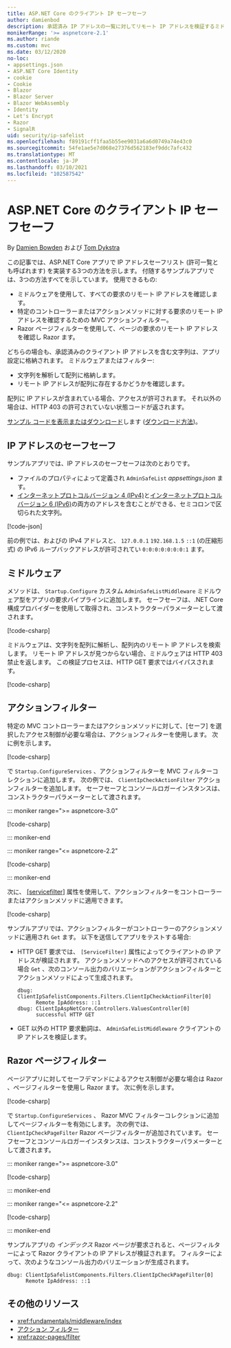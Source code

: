 ```yaml
---
title: ASP.NET Core のクライアント IP セーフセーフ
author: damienbod
description: 承認済み IP アドレスの一覧に対してリモート IP アドレスを検証するミドルウェアまたはアクションフィルターを作成する方法について説明します。
monikerRange: '>= aspnetcore-2.1'
ms.author: riande
ms.custom: mvc
ms.date: 03/12/2020
no-loc:
- appsettings.json
- ASP.NET Core Identity
- cookie
- Cookie
- Blazor
- Blazor Server
- Blazor WebAssembly
- Identity
- Let's Encrypt
- Razor
- SignalR
uid: security/ip-safelist
ms.openlocfilehash: f89191cff1faa5b55ee9031a6a6d0749a74e43c0
ms.sourcegitcommit: 54fe1ae5e7d068e27376d562183ef9ddc7afc432
ms.translationtype: MT
ms.contentlocale: ja-JP
ms.lasthandoff: 03/10/2021
ms.locfileid: "102587542"
---
```

# <a name="client-ip-safelist-for-aspnet-core"></a>ASP.NET Core のクライアント IP セーフセーフ

By [Damien Bowden](https://twitter.com/damien_bod) および [Tom Dykstra](https://github.com/tdykstra)
 
この記事では、ASP.NET Core アプリで IP アドレスセーフリスト (許可一覧とも呼ばれます) を実装する3つの方法を示します。 付随するサンプルアプリでは、3つの方法すべてを示しています。 使用できるもの:

* ミドルウェアを使用して、すべての要求のリモート IP アドレスを確認します。
* 特定のコントローラーまたはアクションメソッドに対する要求のリモート IP アドレスを確認するための MVC アクションフィルター。
* Razor ページフィルターを使用して、ページの要求のリモート IP アドレスを確認し Razor ます。

どちらの場合も、承認済みのクライアント IP アドレスを含む文字列は、アプリ設定に格納されます。 ミドルウェアまたはフィルター:

* 文字列を解析して配列に格納します。 
* リモート IP アドレスが配列に存在するかどうかを確認します。

配列に IP アドレスが含まれている場合、アクセスが許可されます。 それ以外の場合は、HTTP 403 の許可されていない状態コードが返されます。

[サンプル コードを表示またはダウンロード](https://github.com/dotnet/AspNetCore.Docs/tree/main/aspnetcore/security/ip-safelist/samples)します ([ダウンロード方法](xref:index#how-to-download-a-sample))。

## <a name="ip-address-safelist"></a>IP アドレスのセーフセーフ

サンプルアプリでは、IP アドレスのセーフセーフは次のとおりです。

* ファイルのプロパティによって定義され `AdminSafeList` *appsettings.json* ます。
* [インターネットプロトコルバージョン 4 (IPv4)](https://wikipedia.org/wiki/IPv4)と[インターネットプロトコルバージョン 6 (IPv6)](https://wikipedia.org/wiki/IPv6)の両方のアドレスを含むことができる、セミコロンで区切られた文字列。

[!code-json[](ip-safelist/samples/3.x/ClientIpAspNetCore/appsettings.json?range=1-3&highlight=2)]

前の例では、およびの IPv4 アドレスと、 `127.0.0.1` `192.168.1.5` `::1` (の圧縮形式) の IPv6 ループバックアドレスが許可されてい `0:0:0:0:0:0:0:1` ます。

## <a name="middleware"></a>ミドルウェア

メソッドは、 `Startup.Configure` カスタム `AdminSafeListMiddleware` ミドルウェア型をアプリの要求パイプラインに追加します。 セーフセーフは、.NET Core 構成プロバイダーを使用して取得され、コンストラクターパラメーターとして渡されます。

[!code-csharp[](ip-safelist/samples/3.x/ClientIpAspNetCore/Startup.cs?name=snippet_ConfigureAddMiddleware)]

ミドルウェアは、文字列を配列に解析し、配列内のリモート IP アドレスを検索します。 リモート IP アドレスが見つからない場合、ミドルウェアは HTTP 403 禁止を返します。 この検証プロセスは、HTTP GET 要求ではバイパスされます。

[!code-csharp[](ip-safelist/samples/Shared/ClientIpSafelistComponents/Middlewares/AdminSafeListMiddleware.cs?name=snippet_ClassOnly)]

## <a name="action-filter"></a>アクションフィルター

特定の MVC コントローラーまたはアクションメソッドに対して、[セーフ] を選択したアクセス制御が必要な場合は、アクションフィルターを使用します。 次に例を示します。

[!code-csharp[](ip-safelist/samples/Shared/ClientIpSafelistComponents/Filters/ClientIpCheckActionFilter.cs?name=snippet_ClassOnly)]

で `Startup.ConfigureServices` 、アクションフィルターを MVC フィルターコレクションに追加します。 次の例では、 `ClientIpCheckActionFilter` アクションフィルターを追加します。 セーフセーフとコンソールロガーインスタンスは、コンストラクターパラメーターとして渡されます。

::: moniker range=">= aspnetcore-3.0"

[!code-csharp[](ip-safelist/samples/3.x/ClientIpAspNetCore/Startup.cs?name=snippet_ConfigureServicesActionFilter)]

::: moniker-end

::: moniker range="<= aspnetcore-2.2"

[!code-csharp[](ip-safelist/samples/2.x/ClientIpAspNetCore/Startup.cs?name=snippet_ConfigureServicesActionFilter)]

::: moniker-end

次に、 [[servicefilter]](xref:Microsoft.AspNetCore.Mvc.ServiceFilterAttribute) 属性を使用して、アクションフィルターをコントローラーまたはアクションメソッドに適用できます。

[!code-csharp[](ip-safelist/samples/3.x/ClientIpAspNetCore/Controllers/ValuesController.cs?name=snippet_ActionFilter&highlight=1)]

サンプルアプリでは、アクションフィルターがコントローラーのアクションメソッドに適用され `Get` ます。 以下を送信してアプリをテストする場合:

* HTTP GET 要求では、 `[ServiceFilter]` 属性によってクライアントの IP アドレスが検証されます。 アクションメソッドへのアクセスが許可されている場合 `Get` 、次のコンソール出力のバリエーションがアクションフィルターとアクションメソッドによって生成されます。

    ```
    dbug: ClientIpSafelistComponents.Filters.ClientIpCheckActionFilter[0]
          Remote IpAddress: ::1
    dbug: ClientIpAspNetCore.Controllers.ValuesController[0]
          successful HTTP GET    
    ```

* GET 以外の HTTP 要求動詞は、 `AdminSafeListMiddleware` クライアントの IP アドレスを検証します。

## <a name="razor-pages-filter"></a>Razor ページフィルター

ページアプリに対してセーフデマンドによるアクセス制御が必要な場合は Razor 、ページフィルターを使用し Razor ます。 次に例を示します。

[!code-csharp[](ip-safelist/samples/Shared/ClientIpSafelistComponents/Filters/ClientIpCheckPageFilter.cs?name=snippet_ClassOnly)]

で `Startup.ConfigureServices` 、 Razor MVC フィルターコレクションに追加してページフィルターを有効にします。 次の例では、 `ClientIpCheckPageFilter` Razor ページフィルターが追加されています。 セーフセーフとコンソールロガーインスタンスは、コンストラクターパラメーターとして渡されます。

::: moniker range=">= aspnetcore-3.0"

[!code-csharp[](ip-safelist/samples/3.x/ClientIpAspNetCore/Startup.cs?name=snippet_ConfigureServicesPageFilter)]

::: moniker-end

::: moniker range="<= aspnetcore-2.2"

[!code-csharp[](ip-safelist/samples/2.x/ClientIpAspNetCore/Startup.cs?name=snippet_ConfigureServicesPageFilter)]

::: moniker-end

サンプルアプリの *インデックス* Razor ページが要求されると、ページフィルターによって Razor クライアントの IP アドレスが検証されます。 フィルターによって、次のようなコンソール出力のバリエーションが生成されます。

```
dbug: ClientIpSafelistComponents.Filters.ClientIpCheckPageFilter[0]
      Remote IpAddress: ::1
```

## <a name="additional-resources"></a>その他のリソース

* <xref:fundamentals/middleware/index>
* [アクション フィルター](xref:mvc/controllers/filters#action-filters)
* <xref:razor-pages/filter>
